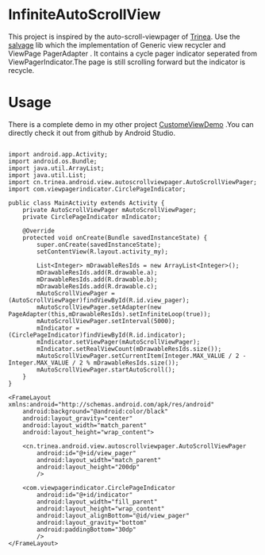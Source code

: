 InfiniteAutoScrollView
===========================

This project is inspired by the auto-scroll-viewpager of [Trinea](https://github.com/Trinea). Use the [salvage](https://github.com/JakeWharton/salvage) lib which the implementation of Generic view recycler and ViewPage PagerAdapter .
It contains a cycle pager indicator seperated from ViewPagerIndicator.The page is still scrolling forward but the indicator is recycle.

Usage
===========================  

There is a complete demo in my other project [CustomeViewDemo](https://github.com/lightSky/CustomeViewDemo) .You can directly check it out from github by Android Studio.

```

import android.app.Activity;
import android.os.Bundle;
import java.util.ArrayList;
import java.util.List;
import cn.trinea.android.view.autoscrollviewpager.AutoScrollViewPager;
import com.viewpagerindicator.CirclePageIndicator;

public class MainActivity extends Activity {
    private AutoScrollViewPager mAutoScrollViewPager;
    private CirclePageIndicator mIndicator;

    @Override
    protected void onCreate(Bundle savedInstanceState) {
        super.onCreate(savedInstanceState);
        setContentView(R.layout.activity_my);

        List<Integer> mDrawableResIds = new ArrayList<Integer>();
        mDrawableResIds.add(R.drawable.a);
        mDrawableResIds.add(R.drawable.b);
        mDrawableResIds.add(R.drawable.c);
        mAutoScrollViewPager = (AutoScrollViewPager)findViewById(R.id.view_pager);
        mAutoScrollViewPager.setAdapter(new PageAdapter(this,mDrawableResIds).setInfiniteLoop(true));
        mAutoScrollViewPager.setInterval(5000);
        mIndicator = (CirclePageIndicator)findViewById(R.id.indicator);
        mIndicator.setViewPager(mAutoScrollViewPager);
        mIndicator.setRealViewCount(mDrawableResIds.size());
        mAutoScrollViewPager.setCurrentItem(Integer.MAX_VALUE / 2 - Integer.MAX_VALUE / 2 % mDrawableResIds.size());
        mAutoScrollViewPager.startAutoScroll();
    }
}

```

```
<FrameLayout xmlns:android="http://schemas.android.com/apk/res/android"
    android:background="@android:color/black"
    android:layout_gravity="center"
    android:layout_width="match_parent"
    android:layout_height="wrap_content">

    <cn.trinea.android.view.autoscrollviewpager.AutoScrollViewPager
        android:id="@+id/view_pager"
        android:layout_width="match_parent"
        android:layout_height="200dp"
        />

    <com.viewpagerindicator.CirclePageIndicator
        android:id="@+id/indicator"
        android:layout_width="fill_parent"
        android:layout_height="wrap_content"
        android:layout_alignBottom="@id/view_pager"
        android:layout_gravity="bottom"
        android:paddingBottom="30dp"
        />
</FrameLayout>

```
